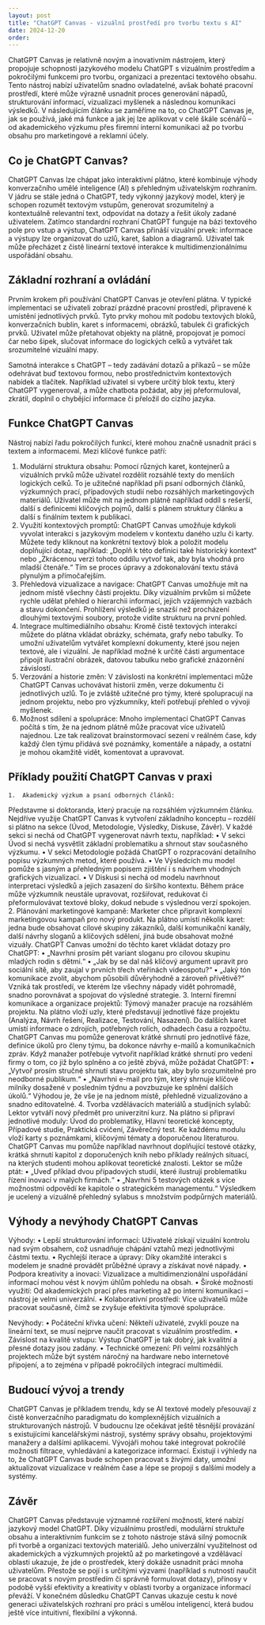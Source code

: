 ```yaml
---
layout: post
title: "ChatGPT Canvas - vizuální prostředí pro tvorbu textu s AI"
date: 2024-12-20
order: 
---
```


ChatGPT Canvas je relativně novým a inovativním nástrojem, který propojuje schopnosti jazykového modelu ChatGPT s vizuálním prostředím a pokročilými funkcemi pro tvorbu, organizaci a prezentaci textového obsahu. Tento nástroj nabízí uživatelům snadno ovladatelné, avšak bohaté pracovní prostředí, které může výrazně usnadnit proces generování nápadů, strukturování informací, vizualizaci myšlenek a následnou komunikaci výsledků. V následujícím článku se zaměříme na to, co ChatGPT Canvas je, jak se používá, jaké má funkce a jak jej lze aplikovat v celé škále scénářů – od akademického výzkumu přes firemní interní komunikaci až po tvorbu obsahu pro marketingové a reklamní účely.

## Co je ChatGPT Canvas?

ChatGPT Canvas lze chápat jako interaktivní plátno, které kombinuje výhody konverzačního umělé inteligence (AI) s přehledným uživatelským rozhraním. V jádru se stále jedná o ChatGPT, tedy výkonný jazykový model, který je schopen rozumět textovým vstupům, generovat srozumitelný a kontextuálně relevantní text, odpovídat na dotazy a řešit úkoly zadané uživatelem. Zatímco standardní rozhraní ChatGPT funguje na bázi textového pole pro vstup a výstup, ChatGPT Canvas přináší vizuální prvek: informace a výstupy lze organizovat do uzlů, karet, šablon a diagramů. Uživatel tak může přecházet z čistě lineární textové interakce k multidimenzionálnímu uspořádání obsahu.

## Základní rozhraní a ovládání

Prvním krokem při používání ChatGPT Canvas je otevření plátna. V typické implementaci se uživateli zobrazí prázdné pracovní prostředí, připravené k umístění jednotlivých prvků. Tyto prvky mohou mít podobu textových bloků, konverzačních bublin, karet s informacemi, obrázků, tabulek či grafických prvků. Uživatel může přetahovat objekty na plátně, propojovat je pomocí čar nebo šipek, slučovat informace do logických celků a vytvářet tak srozumitelné vizuální mapy.

Samotná interakce s ChatGPT – tedy zadávání dotazů a příkazů – se může odehrávat buď textovou formou, nebo prostřednictvím kontextových nabídek a tlačítek. Například uživatel si vybere určitý blok textu, který ChatGPT vygeneroval, a může chatbota požádat, aby jej přeformuloval, zkrátil, doplnil o chybějící informace či přeložil do cizího jazyka.

## Funkce ChatGPT Canvas

Nástroj nabízí řadu pokročilých funkcí, které mohou značně usnadnit práci s textem a informacemi. Mezi klíčové funkce patří:
1.	Modulární struktura obsahu:
Pomocí různých karet, kontejnerů a vizuálních prvků může uživatel rozdělit rozsáhlé texty do menších logických celků. To je užitečné například při psaní odborných článků, výzkumných prací, případových studií nebo rozsáhlých marketingových materiálů. Uživatel může mít na jednom plátně například oddíl s rešerší, další s definicemi klíčových pojmů, další s plánem struktury článku a další s finálním textem k publikaci.
2.	Využití kontextových promptů:
ChatGPT Canvas umožňuje kdykoli vyvolat interakci s jazykovým modelem v kontextu daného uzlu či karty. Můžete tedy kliknout na konkrétní textový blok a položit modelu doplňující dotaz, například: „Doplň k této definici také historický kontext“ nebo „Zkrácenou verzi tohoto oddílu vytvoř tak, aby byla vhodná pro mladší čtenáře.“ Tím se proces úpravy a zdokonalování textu stává plynulým a přímočařejším.
3.	Přehledová vizualizace a navigace:
ChatGPT Canvas umožňuje mít na jednom místě všechny části projektu. Díky vizuálním prvkům si můžete rychle udělat přehled o hierarchii informací, jejich vzájemných vazbách a stavu dokončení. Prohlížení výsledků je snazší než procházení dlouhými textovými soubory, protože vidíte strukturu na první pohled.
4.	Integrace multimediálního obsahu:
Kromě čistě textových interakcí můžete do plátna vkládat obrázky, schémata, grafy nebo tabulky. To umožní uživatelům vytvářet komplexní dokumenty, které jsou nejen textové, ale i vizuální. Je například možné k určité části argumentace připojit ilustrační obrázek, datovou tabulku nebo grafické znázornění závislostí.
5.	Verzování a historie změn:
V závislosti na konkrétní implementaci může ChatGPT Canvas uchovávat historii změn, verze dokumentu či jednotlivých uzlů. To je zvláště užitečné pro týmy, které spolupracují na jednom projektu, nebo pro výzkumníky, kteří potřebují přehled o vývoji myšlenek.
6.	Možnost sdílení a spolupráce:
Mnoho implementací ChatGPT Canvas počítá s tím, že na jednom plátně může pracovat více uživatelů najednou. Lze tak realizovat brainstormovací sezení v reálném čase, kdy každý člen týmu přidává své poznámky, komentáře a nápady, a ostatní je mohou okamžitě vidět, komentovat a upravovat.

## Příklady použití ChatGPT Canvas v praxi

	1.	Akademický výzkum a psaní odborných článků:
Představme si doktoranda, který pracuje na rozsáhlém výzkumném článku. Nejdříve využije ChatGPT Canvas k vytvoření základního konceptu – rozdělí si plátno na sekce (Úvod, Metodologie, Výsledky, Diskuse, Závěr). V každé sekci si nechá od ChatGPT vygenerovat návrh textu, například:
	•	V sekci Úvod si nechá vysvětlit základní problematiku a shrnout stav současného výzkumu.
	•	V sekci Metodologie požádá ChatGPT o rozpracování detailního popisu výzkumných metod, které používá.
	•	Ve Výsledcích mu model pomůže s jasným a přehledným popisem zjištění i s návrhem vhodných grafických vizualizací.
	•	V Diskusi si nechá od modelu navrhnout interpretaci výsledků a jejich zasazení do širšího kontextu.
Během práce může výzkumník neustále upravovat, rozšiřovat, redukovat či přeformulovávat textové bloky, dokud nebude s výslednou verzí spokojen.
	2.	Plánování marketingové kampaně:
Marketer chce připravit komplexní marketingovou kampaň pro nový produkt. Na plátno umístí několik karet: jedna bude obsahovat cílové skupiny zákazníků, další komunikační kanály, další návrhy sloganů a klíčových sdělení, jiná bude obsahovat možné vizuály. ChatGPT Canvas umožní do těchto karet vkládat dotazy pro ChatGPT:
	•	„Navrhni prosím pět variant sloganu pro cílovou skupinu mladých rodin s dětmi.“
	•	„Jak by se dal náš klíčový argument upravit pro sociální sítě, aby zaujal v prvních třech vteřinách videospotu?“
	•	„Jaký tón komunikace zvolit, abychom působili důvěryhodně a zároveň přívětivě?“
Vzniká tak prostředí, ve kterém lze všechny nápady vidět pohromadě, snadno porovnávat a spojovat do výsledné strategie.
	3.	Interní firemní komunikace a organizace projektů:
Týmový manažer pracuje na rozsáhlém projektu. Na plátno vloží uzly, které představují jednotlivé fáze projektu (Analýza, Návrh řešení, Realizace, Testování, Nasazení). Do dalších karet umístí informace o zdrojích, potřebných rolích, odhadech času a rozpočtu. ChatGPT Canvas mu pomůže generovat krátké shrnutí pro jednotlivé fáze, definice úkolů pro členy týmu, ba dokonce návrhy e-mailů a komunikačních zpráv. Když manažer potřebuje vytvořit například krátké shrnutí pro vedení firmy o tom, co již bylo splněno a co ještě zbývá, může požádat ChatGPT:
	•	„Vytvoř prosím stručné shrnutí stavu projektu tak, aby bylo srozumitelné pro neodborné publikum.“
	•	„Navrhni e-mail pro tým, který shrnuje klíčové milníky dosažené v posledním týdnu a povzbuzuje ke splnění dalších úkolů.“
Výhodou je, že vše je na jednom místě, přehledně vizualizováno a snadno editovatelné.
	4.	Tvorba vzdělávacích materiálů a studijních sylabů:
Lektor vytváří nový předmět pro univerzitní kurz. Na plátno si připraví jednotlivé moduly: Úvod do problematiky, Hlavní teoretické koncepty, Případové studie, Praktická cvičení, Závěrečný test. Ke každému modulu vloží karty s poznámkami, klíčovými tématy a doporučenou literaturou. ChatGPT Canvas mu pomůže například navrhnout doplňující testové otázky, krátká shrnutí kapitol z doporučených knih nebo příklady reálných situací, na kterých studenti mohou aplikovat teoretické znalosti.
Lektor se může ptát:
	•	„Uveď příklad dvou případových studií, které ilustrují problematiku řízení inovací v malých firmách.“
	•	„Navrhni 5 testových otázek s více možnostmi odpovědí ke kapitole o strategickém managementu.“
Výsledkem je ucelený a vizuálně přehledný sylabus s množstvím podpůrných materiálů.

## Výhody a nevýhody ChatGPT Canvas

Výhody:
	•	Lepší strukturování informací: Uživatelé získají vizuální kontrolu nad svým obsahem, což usnadňuje chápání vztahů mezi jednotlivými částmi textu.
	•	Rychlejší iterace a úpravy: Díky okamžité interakci s modelem je snadné provádět průběžné úpravy a získávat nové nápady.
	•	Podpora kreativity a inovací: Vizualizace a multidimenzionální uspořádání informací mohou vést k novým úhlům pohledu na obsah.
	•	Široké možnosti využití: Od akademických prací přes marketing až po interní komunikaci – nástroj je velmi univerzální.
	•	Kolaborativní prostředí: Více uživatelů může pracovat současně, čímž se zvyšuje efektivita týmové spolupráce.

Nevýhody:
	•	Počáteční křivka učení: Někteří uživatelé, zvyklí pouze na lineární text, se musí nejprve naučit pracovat s vizuálním prostředím.
	•	Závislost na kvalitě vstupu: Výstup ChatGPT je tak dobrý, jak kvalitní a přesné dotazy jsou zadány.
	•	Technické omezení: Při velmi rozsáhlých projektech může být systém náročný na hardware nebo internetové připojení, a to zejména v případě pokročilých integrací multimédií.

## Budoucí vývoj a trendy

ChatGPT Canvas je příkladem trendu, kdy se AI textové modely přesouvají z čistě konverzačního paradigmatu do komplexnějších vizuálních a strukturovaných nástrojů. V budoucnu lze očekávat ještě těsnější provázání s existujícími kancelářskými nástroji, systémy správy obsahu, projektovými manažery a dalšími aplikacemi. Vývojáři mohou také integrovat pokročilé možnosti filtrace, vyhledávání a kategorizace informací. Existují i výhledy na to, že ChatGPT Canvas bude schopen pracovat s živými daty, umožní aktualizovat vizualizace v reálném čase a lépe se propojí s dalšími modely a systémy.

## Závěr

ChatGPT Canvas představuje významné rozšíření možností, které nabízí jazykový model ChatGPT. Díky vizuálnímu prostředí, modulární struktuře obsahu a interaktivním funkcím se z tohoto nástroje stává silný pomocník při tvorbě a organizaci textových materiálů. Jeho univerzální využitelnost od akademických a výzkumných projektů až po marketingové a vzdělávací oblasti ukazuje, že jde o prostředek, který dokáže usnadnit práci mnoha uživatelům. Přestože se pojí i s určitými výzvami (například s nutností naučit se pracovat s novým prostředím či správně formulovat dotazy), přínosy v podobě vyšší efektivity a kreativity v oblasti tvorby a organizace informací převáží. V konečném důsledku ChatGPT Canvas ukazuje cestu k nové generaci uživatelských rozhraní pro práci s umělou inteligencí, která budou ještě více intuitivní, flexibilní a výkonná.